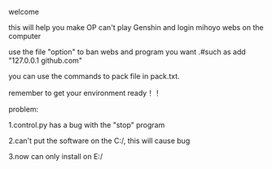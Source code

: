 welcome

this will help you make OP can't play Genshin and login mihoyo webs on the computer 

use the file "option" to ban webs and program you want .#such as add "127.0.0.1 github.com"

you can use the commands to pack file in pack.txt.

remember to get your environment ready！！

problem:

1.control.py has a bug with the "stop" program

2.can't put the software on the C:/, this will cause bug

3.now can only install on E:/
